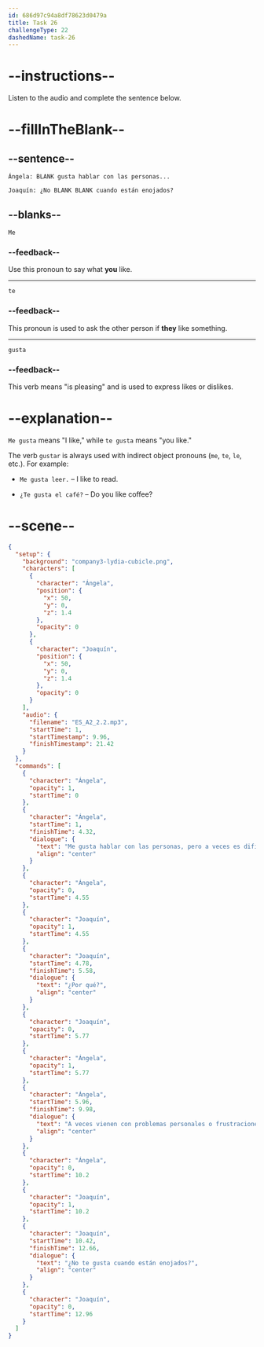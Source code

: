 ```yaml
---
id: 686d97c94a8df78623d0479a
title: Task 26
challengeType: 22
dashedName: task-26
---
```


<!-- (Audio) Me gusta hablar con las personas, pero a veces es difícil. ¿Por qué? A veces vienen con problemas personales o frustraciones del equipo. ¿No te gusta cuando están enojados? -->

# --instructions--

Listen to the audio and complete the sentence below.

# --fillInTheBlank--

## --sentence--

`Ángela: BLANK gusta hablar con las personas...`

`Joaquín: ¿No BLANK BLANK cuando están enojados?`

## --blanks--

`Me`

### --feedback--

Use this pronoun to say what **you** like.

---

`te`

### --feedback--

This pronoun is used to ask the other person if **they** like something.

---

`gusta`

### --feedback--

This verb means "is pleasing" and is used to express likes or dislikes.

# --explanation--

`Me gusta` means "I like," while `te gusta` means "you like."

The verb `gustar` is always used with indirect object pronouns (`me`, `te`, `le`, etc.). For example:

- `Me gusta leer.` – I like to read.

- `¿Te gusta el café?` – Do you like coffee?


# --scene--

```json
{
  "setup": {
    "background": "company3-lydia-cubicle.png",
    "characters": [
      {
        "character": "Ángela",
        "position": {
          "x": 50,
          "y": 0,
          "z": 1.4
        },
        "opacity": 0
      },
      {
        "character": "Joaquín",
        "position": {
          "x": 50,
          "y": 0,
          "z": 1.4
        },
        "opacity": 0
      }
    ],
    "audio": {
      "filename": "ES_A2_2.2.mp3",
      "startTime": 1,
      "startTimestamp": 9.96,
      "finishTimestamp": 21.42
    }
  },
  "commands": [
    {
      "character": "Ángela",
      "opacity": 1,
      "startTime": 0
    },
    {
      "character": "Ángela",
      "startTime": 1,
      "finishTime": 4.32,
      "dialogue": {
        "text": "Me gusta hablar con las personas, pero a veces es difícil.",
        "align": "center"
      }
    },
    {
      "character": "Ángela",
      "opacity": 0,
      "startTime": 4.55
    },
    {
      "character": "Joaquín",
      "opacity": 1,
      "startTime": 4.55
    },
    {
      "character": "Joaquín",
      "startTime": 4.78,
      "finishTime": 5.58,
      "dialogue": {
        "text": "¿Por qué?",
        "align": "center"
      }
    },
    {
      "character": "Joaquín",
      "opacity": 0,
      "startTime": 5.77
    },
    {
      "character": "Ángela",
      "opacity": 1,
      "startTime": 5.77
    },
    {
      "character": "Ángela",
      "startTime": 5.96,
      "finishTime": 9.98,
      "dialogue": {
        "text": "A veces vienen con problemas personales o frustraciones del equipo.",
        "align": "center"
      }
    },
    {
      "character": "Ángela",
      "opacity": 0,
      "startTime": 10.2
    },
    {
      "character": "Joaquín",
      "opacity": 1,
      "startTime": 10.2
    },
    {
      "character": "Joaquín",
      "startTime": 10.42,
      "finishTime": 12.66,
      "dialogue": {
        "text": "¿No te gusta cuando están enojados?",
        "align": "center"
      }
    },
    {
      "character": "Joaquín",
      "opacity": 0,
      "startTime": 12.96
    }
  ]
}
```
